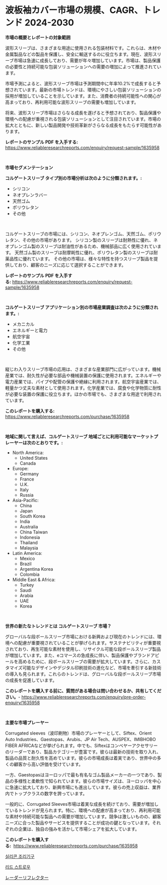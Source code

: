 <p><h1>波板袖カバー市場の規模、CAGR、トレンド 2024-2030</h1></p><p><strong>市場の概要とレポートの対象範囲</strong></p>
<p><p>波形スリーブは、さまざまな用途に使用される包装材料です。これらは、木材や金属製品などの製品を保護し、安全に輸送するのに役立ちます。現在、波形スリーブ市場は急速に成長しており、需要が年々増加しています。市場は、製品保護の必要性と持続可能な包装ソリューションへの需要の増加によって推進されています。</p><p>市場予測によると、波形スリーブ市場は予測期間中に年率10.2%で成長すると予想されています。最新の市場トレンドは、環境にやさしい包装ソリューションの採用が増加していることを示しています。また、消費者の持続可能性への関心が高まっており、再利用可能な波形スリーブの需要も増加しています。</p><p>将来、波形スリーブ市場はさらなる成長を遂げると予想されており、製品保護や環境への配慮が重視される包装ソリューションとして注目されています。市場の拡大とともに、新しい製品開発や技術革新がさらなる成長をもたらす可能性があります。</p></p>
<p><strong>レポートのサンプル PDF を入手する:</strong> <a href="https://www.reliableresearchreports.com/enquiry/request-sample/1635958">https://www.reliableresearchreports.com/enquiry/request-sample/1635958</a></p>
<p>&nbsp;</p>
<p><strong>市場セグメンテーション</strong></p>
<p><strong>コルゲートスリーブ タイプ別の市場分析は次のように分類されます。:</strong></p>
<p><ul><li>シリコン</li><li>ネオプレンラバー</li><li>天然ゴム</li><li>ポリウレタン</li><li>その他</li></ul></p>
<p>&nbsp;</p>
<p><p>コルゲートスリーブの市場には、シリコン、ネオプレンゴム、天然ゴム、ポリウレタン、その他の市場があります。 シリコン製のスリーブは耐熱性に優れ、ネオプレンゴム製のスリーブは耐油性があるため、機械部品に広く使用されています。 天然ゴム製のスリーブは耐摩耗性に優れ、ポリウレタン製のスリーブは耐薬品性に優れています。 その他の市場は、様々な特性を持つスリーブ製品を提供しており、顧客のニーズに応じて選択することができます。</p></p>
<p><strong>レポートのサンプル PDF を入手する:</strong>&nbsp;<a href="https://www.reliableresearchreports.com/enquiry/request-sample/1635958">https://www.reliableresearchreports.com/enquiry/request-sample/1635958</a></p>
<p>&nbsp;</p>
<p><strong> コルゲートスリーブ アプリケーション別の市場産業調査は次のように分類されます。:</strong></p>
<p><ul><li>メカニカル</li><li>エネルギーと電力</li><li>航空宇宙</li><li>化学工業</li><li>その他</li></ul></p>
<p>&nbsp;</p>
<p><p>縦じわ入りスリーブ市場の応用は、さまざまな産業部門に広がっています。機械産業では、耐久性が必要な部品や機械装置の保護に使用されます。エネルギーや電力産業では、パイプや配管の保護や絶縁に利用されます。航空宇宙産業では、軽量かつ丈夫な素材として使用されます。化学産業では、腐食や化学物質に耐性が必要な装置の保護に役立ちます。ほかの市場でも、さまざまな用途で利用されています。</p></p>
<p><strong>このレポートを購入する:</strong>&nbsp; <a href="https://www.reliableresearchreports.com/purchase/1635958">https://www.reliableresearchreports.com/purchase/1635958</a></p>
<p>&nbsp;</p>
<p><strong>地域に関して言えば、コルゲートスリーブ 地域ごとに利用可能なマーケットプレーヤーは次のとおりです。:</strong></p>
<p><ul>
    <li>
        North America:
        <ul>
            <li>United States</li>
            <li>Canada</li>
        </ul>
    </li>
    <li>
        Europe:
        <ul>
            <li>Germany</li>
            <li>France</li>
            <li>U.K.</li>
            <li>Italy</li>
            <li>Russia</li>
        </ul>
    </li>
    <li>
        Asia-Pacific:
        <ul>
            <li>China</li>
            <li>Japan</li>
            <li>South Korea</li>
            <li>India</li>
            <li>Australia</li>
            <li>China Taiwan</li>
            <li>Indonesia</li>
            <li>Thailand</li>
            <li>Malaysia</li>
        </ul>
    </li>
    <li>
        Latin America:
        <ul>
            <li>Mexico</li>
            <li>Brazil</li>
            <li>Argentina Korea</li>
            <li>Colombia</li>
        </ul>
    </li>
    <li>
        Middle East & Africa:
        <ul>
            <li>Turkey</li>
            <li>Saudi</li>
            <li>Arabia</li>
            <li>UAE</li>
            <li>Korea</li>
        </ul>
    </li>
    </ul></p>
<p>&nbsp;</p>
<p><strong>世界の新たなトレンドとは コルゲートスリーブ 市場？</strong></p>
<p><p>グローバルな段ボールスリーブ市場における新興および現在のトレンドには、環境への配慮が重要視されていることが挙げられます。サステナビリティが重要視されており、再生可能な素材を使用し、リサイクル可能な段ボールスリーブ製品が増加しています。また、eコマースの急成長に伴い、製品保護やブランドアピールを高めるために、段ボールスリーブの需要が拡大しています。さらに、カスタマイズ可能なデザインやデジタル印刷技術の進化など、市場を牽引する新技術の導入も見られます。これらのトレンドは、グローバルな段ボールスリーブ市場の成長を促進しています。</p></p>
<p><strong>このレポートを購入する前に、質問がある場合は問い合わせるか、共有してください。</strong>- <a href="https://www.reliableresearchreports.com/enquiry/pre-order-enquiry/1635958">https://www.reliableresearchreports.com/enquiry/pre-order-enquiry/1635958</a></p>
<p>&nbsp;</p>
<p><strong>主要な市場プレーヤー</strong></p>
<p><p>Corrugated sleeves（波印刷物）市場のプレーヤーとして、Siftex、Orient Auto Industries、Gaestopas、Arubis、JP Air Tech、AUSPEX、IMIBHOBO FIBER AFRICAなどが挙げられます。中でも、Siftexはコンベヤーアクセサリーのリーダーであり、製品カテゴリーが豊富です。彼らは最新の技術を取り入れ、製品の品質と耐久性を高めています。彼らの市場成長は着実であり、世界中の多くの顧客から高い評価を受けています。</p><p>一方、Gaestopasはヨーロッパで最も有名なゴム製品メーカーの一つであり、製品の多様性と柔軟性で知られています。彼らの市場サイズは、ヨーロッパを中心に急速に拡大しており、新興市場にも進出しています。彼らの売上収益は、業界内でトップクラスの数字を誇っています。</p><p>一般的に、Corrugated Sleeves市場は着実な成長を続けており、需要が増加しているトレンドが見られます。特に、環境への配慮が高まっており、再利用可能な素材や持続可能な製品への需要が増加しています。競争は激しいものの、顧客ニーズに合った製品やサービスを提供することが成功の鍵となっています。それぞれの企業は、独自の強みを活かして市場シェアを拡大しています。</p></p>
<p><strong>このレポートを購入する:</strong>&nbsp;&nbsp;<a href="https://www.reliableresearchreports.com/purchase/1635958">https://www.reliableresearchreports.com/purchase/1635958</a></p>
<p><p><a href="https://github.com/darrellockm3ytan895656/Market-Research-Report-List-1/blob/main/77710686710.md">실리콘 조리기구</a></p><p><a href="https://github.com/oajzkywllm460/Market-Research-Report-List-1/blob/main/89526486711.md">리드 스트로우</a></p><p><a href="https://medium.com/@bl2501989/%E3%83%AC%E3%83%BC%E3%83%80%E3%83%BC%E3%83%AA%E3%83%95%E3%83%AC%E3%82%AF%E3%82%BF%E3%83%BC%E5%B8%82%E5%A0%B4%E3%81%AE%E5%B1%95%E6%9C%9B-%E6%A5%AD%E7%95%8C%E6%A6%82%E8%A6%81%E3%81%A8%E4%BA%88%E6%B8%AC-2024%E5%B9%B4%E3%81%8B%E3%82%892031%E5%B9%B4-4a38dd4c1961">レーダーリフレクター</a></p></p>